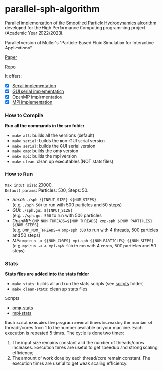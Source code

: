 # parallel-sph-algorithm

Parallel implementation of the [Smoothed Particle Hydrodynamics algorithm](https://en.wikipedia.org/wiki/Smoothed-particle_hydrodynamics) developed for the High Performance Computing programming project (Academic Year 2022/2023).

Parallel version of Müller's "Particle-Based Fluid Simulation for Interactive Applications".

[Paper](https://matthias-research.github.io/pages/publications/sca03.pdf)

[Repo](https://github.com/cerrno/mueller-sph)

It offers:

- [x] [Serial implementation](https://github.com/LorenzoDrudi/parallel-sph-algorithm/blob/master/src/sph.c) 
- [x] [GUI serial implementation](https://github.com/LorenzoDrudi/parallel-sph-algorithm/blob/master/src/sph.c)
- [x] [OpenMP implementation](https://github.com/LorenzoDrudi/parallel-sph-algorithm/blob/master/src/omp-sph.c)
- [x] [MPI implementation](https://github.com/LorenzoDrudi/parallel-sph-algorithm/blob/master/src/mpi-sph.c)

### How to Compile

**Run all the commands in the src folder**.

- ```make all```: builds all the versions (default)
- ```make serial```: builds the non-GUI serial version
- ```make serial```: builds the GUI serial version
- ```make omp```: builds the omp version 
- ```make mpi```: builds the mpi version
- ```make clean```: clean up executables (NOT stats files)

### How to Run

`Max input size`: 20000. \
`Default params`: Particles: 500, Steps: 50.

- *Serial*: ```./sph ${INPUT_SIZE} ${NUM_STEPS}``` \
  (e.g. ```./sph 500``` to run with 500 particles and 50 steps)
- *GUI*: ```./sph.gui ${INPUT_SIZE}``` \
  (e.g. ```./sph.gui 500``` to run with 500 particles)
- *OpenMP*: ```OMP_NUM_THREADS=${NUM_THREADS} omp-sph ${NUM_PARTICLES} ${NUM_STEPS}``` \
  (e.g. ```OMP_NUM_THREADS=4 omp-sph 500``` to run with 4 threads, 500 particles and 50 steps)
- *MPI*: ```mpirun -n ${NUM_CORES} mpi-sph ${NUM_PARTICLES} ${NUM_STEPS}``` \
  (e.g. ```mpirun -n 4 mpi-sph 500``` to run with 4 cores, 500 particles and 50 steps)
  
  
### Stats

**Stats files are added into the stats folder**
  
- ```make stats```: builds all and run the stats scripts (see [scripts](https://github.com/LorenzoDrudi/parallel-sph-algorithm/blob/master/script) folder)
- ```make clean-stats```: clean up stats files

Scripts:
- [omp-stats](https://github.com/LorenzoDrudi/parallel-sph-algorithm/blob/master/script/omp-stats.sh)
- [mpi-stats](https://github.com/LorenzoDrudi/parallel-sph-algorithm/blob/master/script/mpi-stats.sh) 

Each script executes the program several times increasing the number of threads/cores from 1 to the number available on your machine.
Each execution is repeated 5 times.
The cycle is done two times:
1. The input size remains constant and the number of threads/cores increases. Execution
   times are useful to get speedup and strong scaling efficiency;
2. The amount of work done by each thread/core remain constant. The execution times are useful 
   to get weak scaling efficiency.

